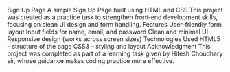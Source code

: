 Sign Up Page
  A simple Sign Up Page built using HTML and CSS.This project was created as a practice task to strengthen front-end development skills, focusing on clean UI design and form handling.
Features
  User-friendly form layout
Input fields for name, email, and password
  Clean and minimal UI
  Responsive design (works across screen sizes)
Technologies Used
  HTML5 – structure of the page
  CSS3 – styling and layout
Acknowledgment
  This project was completed as part of a learning task given by Hitesh Choudhary sir, whose guidance makes coding practice more effective.
